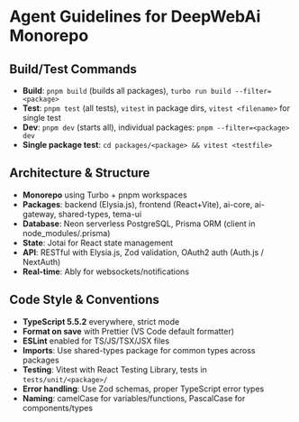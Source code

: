 # Agent Guidelines for DeepWebAi Monorepo

## Build/Test Commands

- **Build**: `pnpm build` (builds all packages), `turbo run build --filter=<package>`
- **Test**: `pnpm test` (all tests), `vitest` in package dirs, `vitest <filename>` for single test
- **Dev**: `pnpm dev` (starts all), individual packages: `pnpm --filter=<package> dev`
- **Single package test**: `cd packages/<package> && vitest <testfile>`

## Architecture & Structure

- **Monorepo** using Turbo + pnpm workspaces
- **Packages**: backend (Elysia.js), frontend (React+Vite), ai-core, ai-gateway, shared-types, tema-ui
- **Database**: Neon serverless PostgreSQL, Prisma ORM (client in node_modules/.prisma)
- **State**: Jotai for React state management
- **API**: RESTful with Elysia.js, Zod validation, OAuth2 auth (Auth.js / NextAuth)
- **Real-time**: Ably for websockets/notifications

## Code Style & Conventions

- **TypeScript 5.5.2** everywhere, strict mode
- **Format on save** with Prettier (VS Code default formatter)
- **ESLint** enabled for TS/JS/TSX/JSX files
- **Imports**: Use shared-types package for common types across packages
- **Testing**: Vitest with React Testing Library, tests in `tests/unit/<package>/`
- **Error handling**: Use Zod schemas, proper TypeScript error types
- **Naming**: camelCase for variables/functions, PascalCase for components/types

